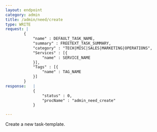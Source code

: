 ```yaml
---
layout: endpoint
category: admin
title: /admin/need/create
type: WRITE
request: |
        {
            "name" : DEFAULT_TASK_NAME,
            "summary" : FREETEXT_TASK_SUMMARY,
            "category" : "TECH|MISC|SALES|MARKETING|OPERATIONS",
            "Services" : [{
                "name" : SERVICE_NAME
            }],
            "Tags" : [{
                "name" : TAG_NAME
            }]
        }
response:   |
            {
                "status" : 0,
                "procName" : "admin_need_create"
            }

---
```


Create a new task-template.